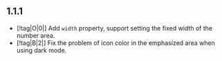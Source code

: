 ## 1.1.1

- [!tag|O|0|] Add `width` property, support setting the fixed width of the number area.
- [!tag|B|2|] Fix the problem of icon color in the emphasized area when using dark mode.
